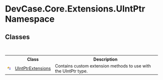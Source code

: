 # DevCase.Core.Extensions.UIntPtr Namespace
 




## Classes
&nbsp;<table><tr><th></th><th>Class</th><th>Description</th></tr><tr><td>![Public class](media/pubclass.gif "Public class")</td><td><a href="T_DevCase_Core_Extensions_UIntPtr_UIntPtrExtensions">UIntPtrExtensions</a></td><td>
Contains custom extension methods to use with the UIntPtr type.</td></tr></table>&nbsp;
